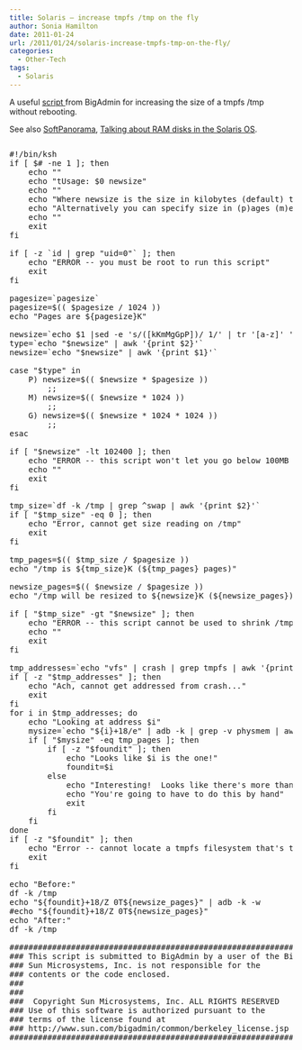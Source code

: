 ```yaml
---
title: Solaris – increase tmpfs /tmp on the fly
author: Sonia Hamilton
date: 2011-01-24
url: /2011/01/24/solaris-increase-tmpfs-tmp-on-the-fly/
categories:
  - Other-Tech
tags:
  - Solaris
---
```

A useful [script ][1]from BigAdmin for increasing the size of a tmpfs /tmp without rebooting.

<!--more-->

See also [SoftPanorama][2], [Talking about RAM disks in the Solaris OS][3].

<!--more-->

<pre><pre>#!/bin/ksh
if [ $# -ne 1 ]; then
	echo ""
	echo "tUsage: $0 newsize"
	echo ""
	echo "Where newsize is the size in kilobytes (default) that you want /tmp to be"
	echo "Alternatively you can specify size in (p)ages (m)egabytes or (g)igabytes"
	echo ""
	exit
fi

if [ -z `id | grep "uid=0"` ]; then
	echo "ERROR -- you must be root to run this script"
	exit
fi

pagesize=`pagesize`
pagesize=$(( $pagesize / 1024 ))
echo "Pages are ${pagesize}K"

newsize=`echo $1 |sed -e 's/([kKmMgGpP])/ 1/' | tr '[a-z]' '[A-Z]'`
type=`echo "$newsize" | awk '{print $2}'`
newsize=`echo "$newsize" | awk '{print $1}'`

case "$type" in
	P) newsize=$(( $newsize * $pagesize ))
		;;
	M) newsize=$(( $newsize * 1024 ))
		;;
	G) newsize=$(( $newsize * 1024 * 1024 ))
		;;
esac

if [ "$newsize" -lt 102400 ]; then
	echo "ERROR -- this script won't let you go below 100MB (102400K)"
	echo ""
	exit
fi

tmp_size=`df -k /tmp | grep ^swap | awk '{print $2}'`
if [ "$tmp_size" -eq 0 ]; then
	echo "Error, cannot get size reading on /tmp"
	exit
fi

tmp_pages=$(( $tmp_size / $pagesize ))
echo "/tmp is ${tmp_size}K (${tmp_pages} pages)"

newsize_pages=$(( $newsize / $pagesize ))
echo "/tmp will be resized to ${newsize}K (${newsize_pages})"

if [ "$tmp_size" -gt "$newsize" ]; then
	echo "ERROR -- this script cannot be used to shrink /tmp"
	echo ""
	exit
fi

tmp_addresses=`echo "vfs" | crash | grep tmpfs | awk '{print $6}'`
if [ -z "$tmp_addresses" ]; then
	echo "Ach, cannot get addressed from crash..."
	exit
fi
for i in $tmp_addresses; do
	echo "Looking at address $i"
	mysize=`echo "${i}+18/e" | adb -k | grep -v physmem | awk '{print $2}'`
	if [ "$mysize" -eq tmp_pages ]; then
		if [ -z "$foundit" ]; then
			echo "Looks like $i is the one!"
			foundit=$i
		else
			echo "Interesting!  Looks like there's more than one match."
			echo "You're going to have to do this by hand"
			exit
		fi
	fi
done
if [ -z "$foundit" ]; then
	echo "Error -- cannot locate a tmpfs filesystem that's the size of /tmp"
	exit
fi

echo "Before:"
df -k /tmp
echo "${foundit}+18/Z 0T${newsize_pages}" | adb -k -w
#echo "${foundit}+18/Z 0T${newsize_pages}"
echo "After:"
df -k /tmp

##############################################################################
### This script is submitted to BigAdmin by a user of the BigAdmin community.
### Sun Microsystems, Inc. is not responsible for the
### contents or the code enclosed.
###
###
###  Copyright Sun Microsystems, Inc. ALL RIGHTS RESERVED
### Use of this software is authorized pursuant to the
### terms of the license found at
### http://www.sun.com/bigadmin/common/berkeley_license.jsp
##############################################################################
</pre>

 [1]: http://www.sun.com/bigadmin/scripts/submittedScripts/tmp_resize.ksh.txt
 [2]: http://www.softpanorama.org/Solaris/Processes_and_memory/swap_space_management.shtml
 [3]: http://wikis.sun.com/display/BigAdmin/Talking+about+RAM+disks+in+the+Solaris+OS
